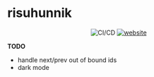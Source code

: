 # risuhunnik

<div align="center">
  <img alt="CI/CD" src="https://github.com/mart-mihkel/risuhunnik/actions/workflows/main.yml/badge.svg" />
  <a href="https://lest.risuhunnik.xyz" target="_blank">
    <img alt="website" src="https://img.shields.io/badge/website-hmm-green?logo=htmx" />
  </a>
</div>

**TODO**
- handle next/prev out of bound ids
- dark mode
